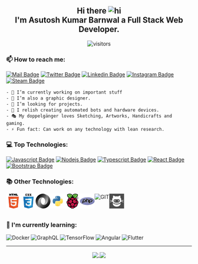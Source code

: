 <div align="center">
    <h2>Hi there <img src="https://user-images.githubusercontent.com/1303154/88677602-1635ba80-d120-11ea-84d8-d263ba5fc3c0.gif" width="28px" alt="hi"><br>I'm Asutosh Kumar Barnwal a Full Stack Web Developer.<br></h2>

![visitors](https://visitor-badge.glitch.me/badge?page_id=Ashu-Barnwal)
</div>

### 📫 How to reach me:

[![Mail Badge](https://img.shields.io/badge/-ashuu.barnwal-c0392b?style=flat&labelColor=c0392b&logo=gmail&logoColor=white)](mailto:ashuu.barnwal@gmail.com) [![Twitter Badge](https://img.shields.io/badge/-@ashuu_ashu-1ca0f1?style=flat&labelColor=1ca0f1&logo=twitter&logoColor=white&link=https://twitter.com/ashuu_ashu)](https://twitter.com/ashuu_ashu) [![Linkedin Badge](https://img.shields.io/badge/-ashuuu-0e76a8?style=flat&labelColor=0e76a8&logo=linkedin&logoColor=white)](https://www.linkedin.com/ashuuu/) [![Instagram Badge](https://img.shields.io/badge/-@ashubarnwal-e84393?style=flat&labelColor=e84393&logo=instagram&logoColor=white)](https://instagram.com/ashubarnwal) [![Steam Badge](https://img.shields.io/badge/-☣_AxCeL_BlazE_☣-000000?style=flat&labelColor=000000&logo=steam&logoColor=white)](https://steamcommunity.com/id/axcel_blaze/)

```
- 🎯 I’m currently working on important stuff
- 🎨 I’m also a graphic designer.
- 🔭 I’m looking for projects.
- 🤖 I relish creating automated bots and hardware devices.
- 🎭 My doppelgänger loves Sketching, Artworks, Handicrafts and gaming.
- ⚡ Fun fact: Can work on any technology with lean research.
```
### 💻 Top Technologies:
[![Javascript Badge](https://img.shields.io/badge/-Javascript-F0DB4F?style=for-the-badge&labelColor=black&logo=javascript&logoColor=F0DB4F)](https://github.com/Ashu-Barnwal/Color-Plate) [![Nodejs Badge](https://img.shields.io/badge/-Nodejs-3C873A?style=for-the-badge&labelColor=black&logo=node.js&logoColor=3C873A)](#) [![Typescript Badge](https://img.shields.io/badge/-Typescript-007acc?style=for-the-badge&labelColor=black&logo=typescript&logoColor=007acc)](#) [![React Badge](https://img.shields.io/badge/-React-61DBFB?style=for-the-badge&labelColor=black&logo=react&logoColor=61DBFB)](https://github.com/Ashu-Barnwal/Blog-page) [![Bootstrap Badge](https://img.shields.io/badge/-Bootstrap-7952B3?style=for-the-badge&labelColor=black&logo=bootstrap&logoColor=7952B3)](https://github.com/Ashu-Barnwal/Blog-page)

### 📚 Other Technologies:
<img align="left" alt="HTML5" width="40px" src="https://raw.githubusercontent.com/github/explore/80688e429a7d4ef2fca1e82350fe8e3517d3494d/topics/html/html.png"/>

<img align="left" alt="CSS3" width="40px" src="https://raw.githubusercontent.com/github/explore/80688e429a7d4ef2fca1e82350fe8e3517d3494d/topics/css/css.png"/>

<img align="left" alt="JSON" width="40px" src="https://raw.githubusercontent.com/github/explore/80688e429a7d4ef2fca1e82350fe8e3517d3494d/topics/json/json.png"/>

<img align="left" alt="PYTHON" width="40px" src="https://raw.githubusercontent.com/github/explore/80688e429a7d4ef2fca1e82350fe8e3517d3494d/topics/python/python.png"/>

<img align="left" alt="RASPBERRY PI" width="40px" src="https://raw.githubusercontent.com/github/explore/80688e429a7d4ef2fca1e82350fe8e3517d3494d/topics/raspberry-pi/raspberry-pi.png"/>

<img align="left" alt="PHP" width="40px" src="https://raw.githubusercontent.com/github/explore/ccc16358ac4530c6a69b1b80c7223cd2744dea83/topics/php/php.png"/>

<img align="left" alt="GIT" width="40px" src="https://raw.githubusercontent.com/jmnote/z-icons/master/svg/git.svg"/>

<img align="left" alt="BOT" width="40px" src="https://raw.githubusercontent.com/github/explore/0a84ca418425da147e4e43b1c74aa169d3265870/topics/bot/bot.png"/> <br> <br> <br>

### 📃 I'm currently learning:

![Docker](https://img.shields.io/badge/docker-%230175C2.svg?style=for-the-badge&logo=docker&logoColor=white)
![GraphQL](https://img.shields.io/badge/-GraphQL-E10098?style=for-the-badge&logo=graphql&logoColor=white)
![TensorFlow](https://img.shields.io/badge/TensorFlow-%23FF6F00.svg?style=for-the-badge&logo=TensorFlow&logoColor=white)
![Angular](https://img.shields.io/badge/Angular-blue.svg?style=for-the-badge&logo=angular&logoColor=red)
![Flutter](https://img.shields.io/badge/Flutter-%2302569B.svg?style=for-the-badge&logo=Flutter&logoColor=white)

***
<div align="center">
<a href="https://github.com/Ashu-Barnwal/github-readme-stats">
  <img align="center" src="https://github-readme-stats.vercel.app/api?username=Ashu-Barnwal&count_private=true&theme=tokyonight&show_icons=true" />
</a>
<a href="https://github.com/Ashu-Barnwal/github-readme-stats">
  <img align="center" src="https://github-readme-stats.vercel.app/api/top-langs/?username=Ashu-barnwal&layout=compact&theme=tokyonight"/>
</a>
</div>

<!-- ***
<div>

### Trophies:
[![trophy](https://github-profile-trophy.vercel.app/?username=Ashu-Barnwal&no-frame=true&theme=onedark)](https://github.com/ryo-ma/github-profile-trophy#gh-dark-mode-only)
</div> -->